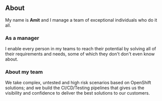 ## About

My name is **Amit** and I manage a team of exceptional individuals who do it all.

### As a manager

I enable every person in my teams to reach their potential by solving all of their requirements and needs, some of which they don't don't even know about.

### About my team

We take complex, untested and high risk scenarios based on OpenShift solutions; and we build the CI/CD/Testing pipelines that gives us the visibility and confidence to deliver the best solutions to our customers.
